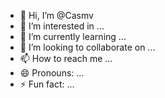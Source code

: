 - 👋 Hi, I’m @Casmv
- 👀 I’m interested in ...
- 🌱 I’m currently learning ...
- 💞️ I’m looking to collaborate on ...
- 📫 How to reach me ...
- 😄 Pronouns: ...
- ⚡ Fun fact: ...

<!---
Casmv/Casmv is a ✨ special ✨ repository because its `README.md` (this file) appears on your GitHub profile.
You can click the Preview link to take a look at your changes.
--->
